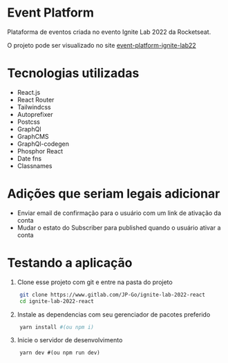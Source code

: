 # Event Platform

Plataforma de eventos criada no evento Ignite Lab 2022 da Rocketseat.

O projeto pode ser visualizado no site [event-platform-ignite-lab22](https://event-platform-ignite-lab22.vercel.app/)

# Tecnologias utilizadas

- React.js
- React Router
- Tailwindcss
- Autoprefixer
- Postcss
- GraphQl
- GraphCMS
- GraphQl-codegen
- Phosphor React
- Date fns
- Classnames

# Adições que seriam legais adicionar

- Enviar email de confirmação para o usuário com um link de ativação da conta
- Mudar o estato do Subscriber para published quando o usuário ativar a conta

# Testando a aplicação

1. Clone esse projeto com git e entre na pasta do projeto
```bash
	git clone https://www.gitlab.com/JP-Go/ignite-lab-2022-react
	cd ignite-lab-2022-react
```
2. Instale as dependencias com seu gerenciador de pacotes preferido
```bash
	yarn install #(ou npm i)
```
3. Inicie o servidor de desenvolvimento 
```
	yarn dev #(ou npm run dev)
```
